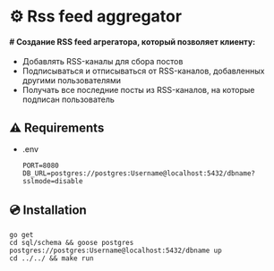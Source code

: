 <!-- <p align="center">
<img src="https://pepy.tech/badge/rss-aggregator" alt="https://pepy.tech/project/rss-aggregator">
<img src="https://pepy.tech/badge/rss-aggregator/month" alt="https://pepy.tech/project/rss-aggregator">
<img src="https://img.shields.io/github/license/Jhnvlglmlbrt/rss-aggregator.svg" alt="https://github.com/Jhnvlglmlbrt/rss-aggregator/blob/master/LICENSE"> -->

# ⚙️ Rss feed aggregator

#### # Создание RSS feed агрегатора, который позволяет клиенту:

- Добавлять RSS-каналы для сбора постов
- Подписываться и отписываться от RSS-каналов, добавленных другими пользователями
- Получать все последние посты из RSS-каналов, на которые подписан пользователь

## ⚠️ Requirements

- .env 
    ```
    PORT=8080
    DB_URL=postgres://postgres:Username@localhost:5432/dbname?sslmode=disable
    ```

## 💿 Installation

```
go get 
cd sql/schema && goose postgres postgres://postgres:Username@localhost:5432/dbname up
cd ../../ && make run
```

<!-- ## 💻 Example -->

<!-- ## 🪛 How to use?

- **request_method** -  is a callable (like app.get, app.post, foo_router.patch and so on.).  
- **service_url** - the path to the endpoint on another service (like "https://microservice1.example.com").  
- **service_path** - the path to the method in microservice (like "/v1/microservice/users").  
- **gateway_path** - is the path to bind gateway.  
For example, your gateway api is located here - *https://gateway.example.com* and the path to endpoint (**gateway_path**) - "/users" then the full way to this method will be - *https://gateway.example.com/users*
- **override_headers** - Boolean value allows you to return all the headlines that were created by microservice in gateway.  
- **query_params** - used to extract query parameters from endpoint and transmission to microservice
- **form_params** -  used to extract form model parameters from endpoint and transmission to microservice
- **param body_params** - used to extract body model from endpoint and transmission to microservice -->

<!-- ⚠️ - **Be sure to transfer the name of the argument to the router, which is in the endpoint func!**   -->
